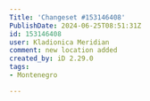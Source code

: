 ```yaml
---
Title: 'Changeset #153146408'
PublishDate: 2024-06-25T08:51:31Z
id: 153146408
user: Kladionica Meridian
comment: new location added
created_by: iD 2.29.0
tags:
- Montenegro

---
```

